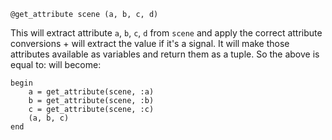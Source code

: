 ```
@get_attribute scene (a, b, c, d)
```

This will extract attribute `a`, `b`, `c`, `d` from `scene` and apply the correct attribute conversions + will extract the value if it's a signal. It will make those attributes available as variables and return them as a tuple. So the above is equal to: will become:

```example
begin
    a = get_attribute(scene, :a)
    b = get_attribute(scene, :b)
    c = get_attribute(scene, :c)
    (a, b, c)
end
```
